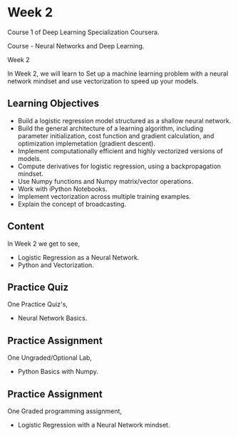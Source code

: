# Week 2

Course 1 of Deep Learning Specialization Coursera.

Course - Neural Networks and Deep Learning.

Week 2
 
In Week 2, we will learn to Set up a machine learning problem with a neural network mindset and use vectorization to speed up your models.

## Learning Objectives

* Build a logistic regression model structured as a shallow neural network.
* Build the general architecture of a learning algorithm, including parameter initialization, cost function and gradient calculation, and optimization 
implemetation (gradient descent).
* Implement computationally efficient and highly vectorized versions of models.
* Compute derivatives for logistic regression, using a backpropagation mindset.
* Use Numpy functions and Numpy matrix/vector operations.
* Work with iPython Notebooks.
* Implement vectorization across multiple training examples.
* Explain the concept of broadcasting.

## Content

In Week 2 we get to see,
 
* Logistic Regression as a Neural Network.
* Python and Vectorization.

## Practice Quiz

One Practice Quiz's,

* Neural Network Basics.

## Practice Assignment

One Ungraded/Optional Lab,

* Python Basics with Numpy.

## Practice Assignment

One Graded programming assignment,

* Logistic Regression with a Neural Network mindset.
